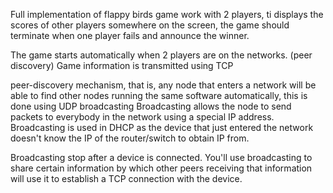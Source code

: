 Full implementation of flappy birds game work with 2 players, ti displays the scores of other players somewhere on the screen, the game should terminate when one player fails and announce the winner.


The game starts automatically when 2 players are on the networks. (peer discovery)
Game information is transmitted using TCP


peer-discovery mechanism, that is, any node that enters a network will be able to find other nodes running the same software automatically, this is done using UDP broadcasting
Broadcasting allows the node to send packets to everybody in the network using a special IP address. Broadcasting is used in DHCP as the device that just entered the network doesn't know the IP of the router/switch to obtain IP from.


Broadcasting stop after a device is connected. You'll use broadcasting to share certain information by which other peers receiving that information will use it to establish a TCP connection with the device.
